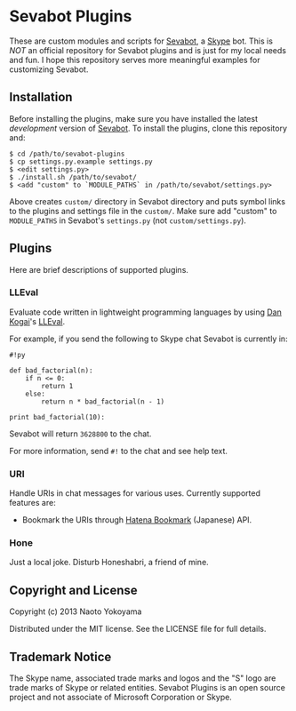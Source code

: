 # Sevabot Plugins

These are custom modules and scripts for [Sevabot], a [Skype] bot.
This is *NOT* an official repository for Sevabot plugins and is just for
my local needs and fun.
I hope this repository serves more meaningful examples for customizing Sevabot.

[Sevabot]: https://github.com/opensourcehacker/sevabot
[Skype]: http://www.skype.com/


## Installation

Before installing the plugins, make sure you have installed the latest
*development* version of [Sevabot].
To install the plugins, clone this repository and:

    $ cd /path/to/sevabot-plugins
    $ cp settings.py.example settings.py
    $ <edit settings.py>
    $ ./install.sh /path/to/sevabot/
    $ <add "custom" to `MODULE_PATHS` in /path/to/sevabot/settings.py>

Above creates `custom/` directory in Sevabot directory and
puts symbol links to the plugins and settings file in the `custom/`.
Make sure add "custom" to `MODULE_PATHS` in Sevabot's `settings.py`
(not `custom/settings.py`).

## Plugins

Here are brief descriptions of supported plugins.

### LLEval

Evaluate code written in lightweight programming languages by using
[Dan Kogai]'s [LLEval].

[Dan Kogai]: https://github.com/dankogai
[LLEval]: http://colabv6.dan.co.jp/lleval.html

For example, if you send the following to Skype chat Sevabot is currently in:

    #!py

    def bad_factorial(n):
        if n <= 0:
            return 1
        else:
            return n * bad_factorial(n - 1)

    print bad_factorial(10):

Sevabot will return `3628800` to the chat.

For more information, send `#!` to the chat and see help text.

### URI

Handle URIs in chat messages for various uses. Currently supported features are:

- Bookmark the URIs through [Hatena Bookmark] (Japanese) API.

[Hatena Bookmark]: http://b.hatena.ne.jp/

### Hone

Just a local joke. Disturb Honeshabri, a friend of mine.


## Copyright and License

Copyright (c) 2013 Naoto Yokoyama

Distributed under the MIT license.
See the LICENSE file for full details.


## Trademark Notice

The Skype name, associated trade marks and logos and the "S" logo are
trade marks of Skype or related entities.
Sevabot Plugins is an open source project and not associate of
Microsoft Corporation or Skype.
